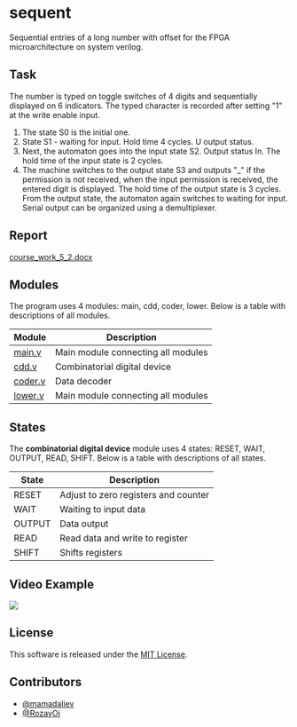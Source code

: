 # sequent
Sequential entries of a long number with offset for the FPGA microarchitecture on system verilog.

## Task
The number is typed on toggle switches of 4 digits and sequentially displayed on 6 indicators. The typed character is recorded after setting "1" at the write enable input.

1. The state S0 is the initial one.
2. State S1 - waiting for input. Hold time 4 cycles. U output status.
3. Next, the automaton goes into the input state S2. Output status In. The hold time of the input state is 2 cycles.
4. The machine switches to the output state S3 and outputs "_" if the permission is not received, when the input permission is received, the entered digit is displayed. The hold time of the output state is 3 cycles. From the output state, the automaton again switches to waiting for input. Serial output can be organized using a demultiplexer.

## Report
[course_work_5_2.docx](https://github.com/mamadaliev/sequent/files/11584435/course_work_5_2.docx)

## Modules
The program uses 4 modules: main, cdd, coder, lower. Below is a table with descriptions of all modules.

| Module | Description |
| --- | --- |
| [main.v](src/main.v) | Main module connecting all modules |
| [cdd.v](src/cdd.v) | Combinatorial digital device |
| [coder.v](src/coder.v) | Data decoder |
| [lower.v](src/lower.v) | Main module connecting all modules |

## States
The **combinatorial digital device** module uses 4 states: RESET, WAIT, OUTPUT, READ, SHIFT. Below is a table with descriptions of all states.

| State | Description |
| --- | --- |
| RESET | Adjust to zero registers and counter |
| WAIT | Waiting to input data |
| OUTPUT | Data output |
| READ | Read data and write to register |
| SHIFT | Shifts registers |

## Video Example
[<img src="https://i.ibb.co/VBcBk2R/test.png">](https://www.youtube.com/watch?v=wWEUiZvxiOs)

## License
This software is released under the [MIT License](http://mitlicense.org).

## Contributors
- [@mamadaliev](https://github.com/mamadaliev)
- [@RozayOj](https://github.com/RozayOj)
